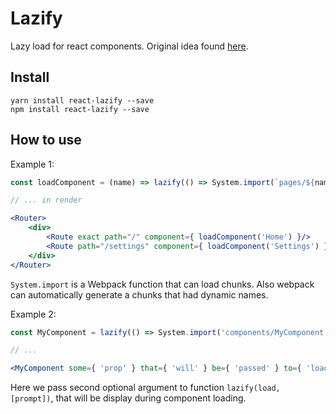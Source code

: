 # Lazify

Lazy load for react components.
Original idea found [here](https://dev.to/kayis/lazy-loaded-react-components-with-webpack-2).

## Install

```
yarn install react-lazify --save
npm install react-lazify --save
```

## How to use

Example 1:
```jsx
const loadComponent = (name) => lazify(() => System.import(`pages/${name}.jsx`));

// ... in render

<Router>
    <div>
        <Route exact path="/" component={ loadComponent('Home') }/>
        <Route path="/settings" component={ loadComponent('Settings') }/>
    </div>
</Router>
```

`System.import` is a Webpack function that can load chunks. Also webpack can automatically generate
 a chunks that had dynamic names.
 
Example 2:
```jsx
const MyComponent = lazify(() => System.import('components/MyComponent.jsx'), <Spinner />);

// ...

<MyComponent some={ 'prop' } that={ 'will' } be={ 'passed' } to={ 'loaded' } component />
```

Here we pass second optional argument to function `lazify(load, [prompt])`, that will be display
during component loading.
